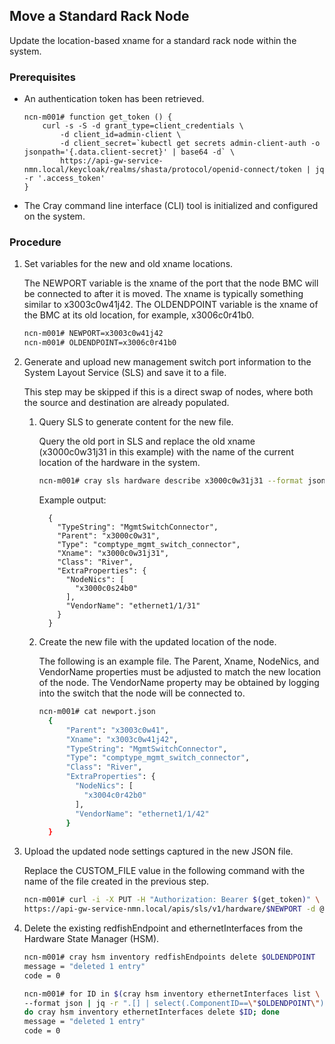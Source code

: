 ## Move a Standard Rack Node

Update the location-based xname for a standard rack node within the system.

### Prerequisites

-   An authentication token has been retrieved.

    ```screen
    ncn-m001# function get_token () {
        curl -s -S -d grant_type=client_credentials \
            -d client_id=admin-client \
            -d client_secret=`kubectl get secrets admin-client-auth -o jsonpath='{.data.client-secret}' | base64 -d` \
            https://api-gw-service-nmn.local/keycloak/realms/shasta/protocol/openid-connect/token | jq -r '.access_token'
    }
    ```

-   The Cray command line interface \(CLI\) tool is initialized and configured on the system.

### Procedure

1.  Set variables for the new and old xname locations.

    The NEWPORT variable is the xname of the port that the node BMC will be connected to after it is moved. The xname is typically something similar to x3003c0w41j42. The OLDENDPOINT variable is the xname of the BMC at its old location, for example, x3006c0r41b0.

    ```bash
    ncn-m001# NEWPORT=x3003c0w41j42
    ncn-m001# OLDENDPOINT=x3006c0r41b0
    ```

2.  Generate and upload new management switch port information to the System Layout Service \(SLS\) and save it to a file.

    This step may be skipped if this is a direct swap of nodes, where both the source and destination are already populated.

    1.  Query SLS to generate content for the new file.

        Query the old port in SLS and replace the old xname \(x3000c0w31j31 in this example\) with the name of the current location of the hardware in the system.

        ```bash
        ncn-m001# cray sls hardware describe x3000c0w31j31 --format json
        ```

        Example output:

        ```
          {
            "TypeString": "MgmtSwitchConnector",
            "Parent": "x3000c0w31",
            "Type": "comptype_mgmt_switch_connector",
            "Xname": "x3000c0w31j31",
            "Class": "River",
            "ExtraProperties": {
              "NodeNics": [
                "x3000c0s24b0"
              ],
              "VendorName": "ethernet1/1/31"
            }
          }
        ```

    2.  Create the new file with the updated location of the node.

        The following is an example file. The Parent, Xname, NodeNics, and VendorName properties must be adjusted to match the new location of the node. The VendorName property may be obtained by logging into the switch that the node will be connected to.

        ```bash
        ncn-m001# cat newport.json
          {
              "Parent": "x3003c0w41",
              "Xname": "x3003c0w41j42",
              "TypeString": "MgmtSwitchConnector",
              "Type": "comptype_mgmt_switch_connector",
              "Class": "River",
              "ExtraProperties": {
                "NodeNics": [
                  "x3004c0r42b0"
                ],
                "VendorName": "ethernet1/1/42"
              }
          }
        ```

3.  Upload the updated node settings captured in the new JSON file.

    Replace the CUSTOM\_FILE value in the following command with the name of the file created in the previous step.

    ```bash
    ncn-m001# curl -i -X PUT -H "Authorization: Bearer $(get_token)" \
    https://api-gw-service-nmn.local/apis/sls/v1/hardware/$NEWPORT -d @CUSTOM_FILE
    ```

4.  Delete the existing redfishEndpoint and ethernetInterfaces from the Hardware State Manager \(HSM\).

    ```bash
    ncn-m001# cray hsm inventory redfishEndpoints delete $OLDENDPOINT
    message = "deleted 1 entry"
    code = 0

    ncn-m001# for ID in $(cray hsm inventory ethernetInterfaces list \
    --format json | jq -r ".[] | select(.ComponentID==\"$OLDENDPOINT\").ID"); \
    do cray hsm inventory ethernetInterfaces delete $ID; done
    message = "deleted 1 entry"
    code = 0
    ```


